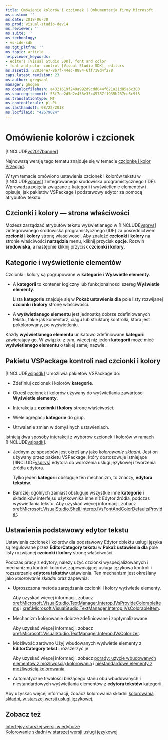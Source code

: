 ```yaml
---
title: Omówienie kolorów i czcionek | Dokumentacja firmy Microsoft
ms.custom: ''
ms.date: 2018-06-30
ms.prod: visual-studio-dev14
ms.reviewer: ''
ms.suite: ''
ms.technology:
- vs-ide-sdk
ms.tgt_pltfrm: ''
ms.topic: article
helpviewer_keywords:
- editors [Visual Studio SDK], font and color
- font and color control [Visual Studio SDK], editors
ms.assetid: 2203e4e7-8b7f-44ec-8884-6ff718d4f278
caps.latest.revision: 23
ms.author: gregvanl
manager: ghogen
ms.openlocfilehash: a4321619f249a992d9cdd044f621a21d85a6c380
ms.sourcegitcommit: 55f7ce2d5d2e458e35c45787f1935b237ee5c9f8
ms.translationtype: MT
ms.contentlocale: pl-PL
ms.lasthandoff: 08/22/2018
ms.locfileid: "42679024"
---
```

# <a name="font-and-color-overview"></a>Omówienie kolorów i czcionek
[!INCLUDE[vs2017banner](../includes/vs2017banner.md)]

Najnowszą wersję tego tematu znajduje się w temacie [czcionkę i kolor Przegląd](https://docs.microsoft.com/visualstudio/extensibility/font-and-color-overview).  
  
W tym temacie omówiono ustawienia czcionek i kolorów tekstu w [!INCLUDE[vsprvs](../includes/vsprvs-md.md)] zintegrowanego środowiska programistycznego (IDE). Wprowadza pojęcia związane z kategorii i wyświetlenie elementów i opisuje, jak pakietów VSPackage i podstawowy edytor za pomocą atrybutów tekstu.  
  
## <a name="the-fonts-and-colors-property-page"></a>Czcionki i kolory — strona właściwości  
 Możesz zarządzać atrybutów tekstu wyświetlanego w [!INCLUDE[vsprvs](../includes/vsprvs-md.md)] zintegrowanego środowiska programistycznego (IDE) za pośrednictwem **czcionki i kolory** stronę właściwości. Aby znaleźć **czcionki i kolory** na stronie właściwości **narzędzia** menu, kliknij przycisk **opcje**. Rozwiń **środowiska**, a następnie kliknij przycisk **czcionki i kolory**.  
  
## <a name="categories-and-display-items"></a>Kategorie i wyświetlenie elementów  
 Czcionki i kolory są pogrupowane w **kategorie** i **Wyświetle elementy**.  
  
-   A **kategorii** to kontener logiczny lub funkcjonalności szereg **Wyświetle elementy**.  
  
     Lista **kategorie** znajduje się w **Pokaż ustawienia dla** pole listy rozwijanej **czcionki i kolory** stronę właściwości.  
  
-   A **wyświetlanego elementu** jest jednostką dobrze zdefiniowanych tekstu, takie jak komentarz, ciągu lub strukturę kontrolki, która jest pokolorowany, po wyświetleniu.  
  
 Każdy **wyświetlanego elementu** unikatowo zdefiniowane **kategorii** zawierający go. W związku z tym, więcej niż jeden **kategorii** może mieć **wyświetlanego elementu** o takiej samej nazwie.  
  
## <a name="vspackage-control-of-fonts-and-colors"></a>Pakietu VSPackage kontroli nad czcionki i kolory  
 [!INCLUDE[vsipsdk](../includes/vsipsdk-md.md)] Umożliwia pakietów VSPackage do:  
  
-   Zdefiniuj czcionek i kolorów **kategorie**.  
  
-   Określ czcionek i kolorów używany do wyświetlania zawartości **Wyświetle elementy**.  
  
-   Interakcja z **czcionki i kolory** stronę właściwości.  
  
-   Wiele agregacji **kategorie** do grup.  
  
-   Utrwalanie zmian w domyślnych ustawieniach.  
  
 Istnieją dwa sposoby interakcji z wyborów czcionek i kolorów w ramach [!INCLUDE[vsipsdk](../includes/vsipsdk-md.md)].  
  
-   Jednym ze sposobów jest określany jako *kolorowanie składni*. Jest on używany przez pakietu VSPackage, który dostosowuje istniejące [!INCLUDE[vsprvs](../includes/vsprvs-md.md)] edytora do wdrożenia usługi językowej i tworzenia źródła edytora.  
  
     Tylko jeden **kategorii** obsługuje ten mechanizm, to znaczy, **edytora tekstów**.  
  
-   Bardziej ogólnych zamiast obsługuje wszystkie inne **kategorie** i składników interfejsu użytkownika inne niż Edytor źródła, podczas wyświetlania tekstu. Aby uzyskać więcej informacji, zobacz <xref:Microsoft.VisualStudio.Shell.Interop.IVsFontAndColorDefaultsProvider>.  
  
## <a name="core-editor-text-settings"></a>Ustawienia podstawowy edytor tekstu  
 Ustawienia czcionek i kolorów dla podstawowy Edytor obiektu usługi języka są regulowane przez **EditorCategory tekstu** w **Pokaż ustawienia dla** pole listy rozwijanej **czcionki i kolory** stronę właściwości.  
  
 Podczas pracy z edytory, należy użyć czcionki wyspecjalizowanych i mechanizmu kontroli kolorów, zapewniającej usługa językowa kontroli i rozszerzanie **edytora tekstów** ustawienia. Ten mechanizm jest określany jako *kolorowanie składni* oraz zapewnia:  
  
-   Uproszczona metoda zarządzania czcionki i kolory wyświetle elementy.  
  
     Aby uzyskać więcej informacji, zobacz <xref:Microsoft.VisualStudio.TextManager.Interop.IVsProvideColorableItems> i <xref:Microsoft.VisualStudio.TextManager.Interop.IVsColorableItem>.  
  
-   Mechanizm kolorowanie dobrze zdefiniowane i zoptymalizowane.  
  
     Aby uzyskać więcej informacji, zobacz <xref:Microsoft.VisualStudio.TextManager.Interop.IVsColorizer>.  
  
-   Możliwość zarówno Użyj wbudowanych wyświetle elementy z **EditorCategory tekst** i rozszerzyć je.  
  
     Aby uzyskać więcej informacji, zobacz [porady: użycie wbudowanych elementów z możliwością kolorowania](../extensibility/internals/how-to-use-built-in-colorable-items.md) i [niestandardowe elementy z możliwością kolorowania](../extensibility/internals/custom-colorable-items.md).  
  
-   Automatyczne trwałości bieżącego stanu obu wbudowanych i niestandardowych wyświetlania elementów z **edytora tekstów** kategorii.  
  
 Aby uzyskać więcej informacji, zobacz kolorowania składni [kolorowania składni, w starszej wersji usługi językowej](../extensibility/internals/syntax-coloring-in-a-legacy-language-service.md).  
  
## <a name="see-also"></a>Zobacz też  
 [Interfejsy starszej wersji w edytorze](../extensibility/legacy-interfaces-in-the-editor.md)   
 [Kolorowanie składni w starszej wersji usługi językowej](../extensibility/internals/syntax-coloring-in-a-legacy-language-service.md)

